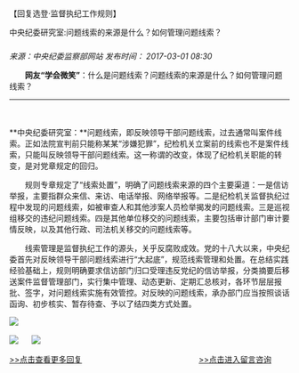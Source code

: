 ## 

【回复选登·监督执纪工作规则】 

中央纪委研究室:问题线索的来源是什么？如何管理问题线索？

### 

_来源：中央纪委监察部网站_ _发布时间： 2017-03-01 08:30_

　　**网友“学会微笑”**：什么是问题线索？问题线索的来源是什么？如何管理问题线索？

___

　　

**中央纪委研究室：**问题线索，即反映领导干部问题线索，过去通常叫案件线索。正如法院宣判前只能称某某“涉嫌犯罪”，纪检机关立案前的线索也不是案件线索，只能叫反映领导干部问题线索。这一称谓的改变，体现了纪检机关职能的转变，是对党章规定的回归。

　　规则专章规定了“线索处置”，明确了问题线索来源的四个主要渠道：一是信访举报，主要指群众来信、来访、电话举报、网络举报等。二是纪检机关监督执纪过程中发现的问题线索，如被审查人和其他涉案人员检举揭发的问题线索。三是巡视组移交的违纪问题线索。四是其他单位移交的问题线索，主要包括审计部门审计要情反映，以及其他行政、司法机关移交的问题线索等。

　　线索管理是监督执纪工作的源头，关乎反腐败成效。党的十八大以来，中央纪委首先对反映领导干部问题线索进行“大起底”，规范线索管理和处置。在总结实践经验基础上，规则明确要求信访部门归口受理违反党纪的信访举报，分类摘要后移送案件监督管理部门，实行集中管理、动态更新、定期汇总核对，各环节层层报批、签字，对问题线索实施有效管控。对反映的问题线索，承办部门应当按照谈话函询、初步核实、暂存待查、予以了结四类方式处置。

![](https://www.ccdi.gov.cn/hdjln/ywtt/201703/W020210531593385537670.jpg) 

[![](https://www.ccdi.gov.cn/hdjln/ywtt/201703/W020210531593385628314.jpg)](http://www.ccdi.gov.cn/hdjl/hfxd/index.html)      [![](https://www.ccdi.gov.cn/hdjln/ywtt/201703/W020210531593385719340.jpg)](http://interact.ccdi.gov.cn/lyb/index.html) 

[\>>点击查看更多回复](http://www.ccdi.gov.cn/hdjl/hfxd/index.html)　　　　　　　　　　　　　　　[\>>点击进入留言咨询](http://interact.ccdi.gov.cn/lyb/index.html)